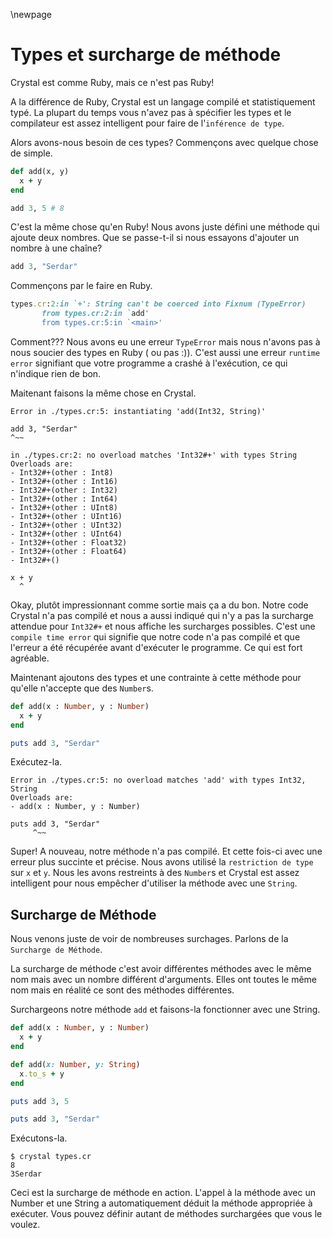 \newpage

# Types et surcharge de méthode

Crystal est comme Ruby, mais ce n'est pas Ruby!

A la différence de Ruby, Crystal est un langage compilé et statistiquement typé.
La plupart du temps vous n'avez pas à spécifier les types et le compilateur est assez
intelligent pour faire de l'`inférence de type`.

Alors avons-nous besoin de ces types? Commençons avec quelque chose de simple.

```ruby
def add(x, y)
  x + y
end

add 3, 5 # 8
```

C'est la même chose qu'en Ruby! Nous avons juste défini une méthode qui ajoute deux nombres.
Que se passe-t-il si nous essayons d'ajouter un nombre à une chaîne?

```ruby
add 3, "Serdar"
```

Commençons par le faire en Ruby.

```ruby
types.cr:2:in `+': String can't be coerced into Fixnum (TypeError)
       from types.cr:2:in `add'
       from types.cr:5:in `<main>'
```

Comment??? Nous avons eu une erreur `TypeError`
mais nous n'avons pas à nous soucier des types en Ruby ( ou pas :)).
C'est aussi une erreur `runtime error` signifiant que votre programme a crashé
à l'exécution, ce qui n'indique rien de bon.

Maitenant faisons la même chose en Crystal.

    Error in ./types.cr:5: instantiating 'add(Int32, String)'

    add 3, "Serdar"
    ^~~

    in ./types.cr:2: no overload matches 'Int32#+' with types String
    Overloads are:
    - Int32#+(other : Int8)
    - Int32#+(other : Int16)
    - Int32#+(other : Int32)
    - Int32#+(other : Int64)
    - Int32#+(other : UInt8)
    - Int32#+(other : UInt16)
    - Int32#+(other : UInt32)
    - Int32#+(other : UInt64)
    - Int32#+(other : Float32)
    - Int32#+(other : Float64)
    - Int32#+()

    x + y
      ^

Okay, plutôt impressionnant comme sortie mais ça a du bon.
Notre code Crystal n'a pas compilé et nous a aussi indiqué qui n'y a pas
la surcharge attendue pour `Int32#+` et nous affiche les surcharges possibles.
C'est une `compile time error` qui signifie que notre code n'a pas compilé
et que l'erreur a été récupérée avant d'exécuter le programme. Ce qui est
fort agréable.

Maintenant ajoutons des types et une contrainte à cette méthode
pour qu'elle n'accepte que des `Number`s.

```ruby
def add(x : Number, y : Number)
  x + y
end

puts add 3, "Serdar"
```

Exécutez-la.

    Error in ./types.cr:5: no overload matches 'add' with types Int32, String
    Overloads are:
    - add(x : Number, y : Number)

    puts add 3, "Serdar"
         ^~~

Super! A nouveau, notre méthode n'a pas compilé. Et cette fois-ci avec une erreur plus succinte et précise.
Nous avons utilisé la `restriction de type` sur `x` et `y`.
Nous les avons restreints à des `Number`s et Crystal est assez intelligent
pour nous empêcher d'utiliser la méthode avec une `String`.

## Surcharge de Méthode

Nous venons juste de voir de nombreuses surchages.
Parlons de la `Surcharge de Méthode`.

La surcharge de méthode c'est avoir différentes méthodes avec le même nom mais avec
un nombre différent d'arguments.
Elles ont toutes le même nom mais en réalité ce sont des méthodes différentes.

Surchargeons notre méthode `add` et faisons-la fonctionner avec une String.

```ruby
def add(x : Number, y : Number)
  x + y
end

def add(x: Number, y: String)
  x.to_s + y
end

puts add 3, 5

puts add 3, "Serdar"
```

Exécutons-la.

    $ crystal types.cr
    8
    3Serdar

Ceci est la surcharge de méthode en action.
L'appel à la méthode avec un Number et une String a automatiquement déduit la méthode appropriée à exécuter.
Vous pouvez définir autant de méthodes surchargées que vous le voulez.
